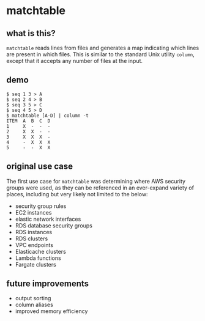 # matchtable

## what is this?

`matchtable` reads lines from files and generates a map indicating which lines
are present in which files. This is similar to the standard Unix utility
`column`, except that it accepts any number of files at the input.

## demo

```
$ seq 1 3 > A
$ seq 2 4 > B
$ seq 3 5 > C
$ seq 4 5 > D
$ matchtable [A-D] | column -t
ITEM  A  B  C  D
1     X  -  -  -
2     X  X  -  -
3     X  X  X  -
4     -  X  X  X
5     -  -  X  X
```

## original use case

The first use case for `matchtable` was determining where AWS security groups
were used, as they can be referenced in an ever-expand variety of places,
including but very likely not limited to the below:

* security group rules
* EC2 instances
* elastic network interfaces
* RDS database security groups
* RDS instances
* RDS clusters
* VPC endpoints
* Elasticache clusters
* Lambda functions
* Fargate clusters

## future improvements

* output sorting
* column aliases
* improved memory efficiency
